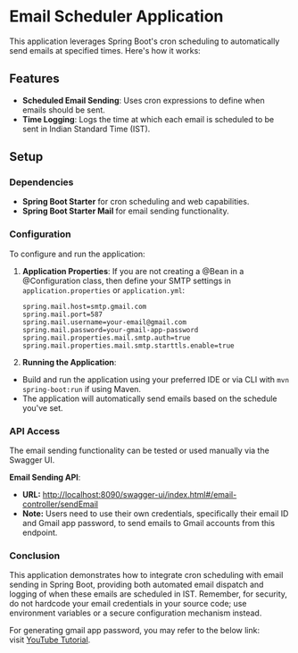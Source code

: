 # Email Scheduler Application

This application leverages Spring Boot's cron scheduling to automatically send emails at specified times. Here's how it works:

## Features

- **Scheduled Email Sending**: Uses cron expressions to define when emails should be sent.
- **Time Logging**: Logs the time at which each email is scheduled to be sent in Indian Standard Time (IST).

## Setup

### Dependencies

- **Spring Boot Starter** for cron scheduling and web capabilities.
- **Spring Boot Starter Mail** for email sending functionality.

### Configuration

To configure and run the application:

1. **Application Properties**: If you are not creating a @Bean in a @Configuration class, then define your SMTP settings in `application.properties` or `application.yml`:

    ```properties
    spring.mail.host=smtp.gmail.com
    spring.mail.port=587
    spring.mail.username=your-email@gmail.com
    spring.mail.password=your-gmail-app-password
    spring.mail.properties.mail.smtp.auth=true
    spring.mail.properties.mail.smtp.starttls.enable=true

2. **Running the Application**:

- Build and run the application using your preferred IDE or via CLI with ```mvn spring-boot:run``` if using Maven.
- The application will automatically send emails based on the schedule you've set.

### API Access

The email sending functionality can be tested or used manually via the Swagger UI.

  **Email Sending API**:
- **URL:** [http://localhost:8090/swagger-ui/index.html#/email-controller/sendEmail](http://localhost:8090/swagger-ui/index.html#/email-controller/sendEmail)
- **Note:** Users need to use their own credentials, specifically their email ID and Gmail app password, to send emails to Gmail accounts from this endpoint.

### Conclusion 

This application demonstrates how to integrate cron scheduling with email sending in Spring Boot, providing both automated email dispatch and logging of when these emails are scheduled in IST. Remember, for security, do not hardcode your email credentials in your source code; use environment variables or a secure configuration mechanism instead.

For generating gmail app password, you may refer to the below link: <br>
visit [YouTube Tutorial](https://www.youtube.com/watch?v=MkLX85XU5rU&t=1s).